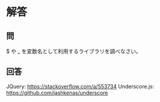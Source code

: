 # 解答

## 問

$ や \_ を変数名として利用するライブラリを調べなさい。

## 回答

JQuery: https://stackoverflow.com/a/553734
Underscore.js: https://github.com/jashkenas/underscore
